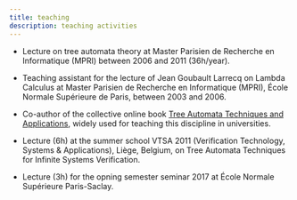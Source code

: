```yaml
---
title: teaching
description: teaching activities
---
```


* Lecture on tree automata theory at Master Parisien de Recherche en Informatique (MPRI) between 2006 and 2011 (36h/year).

* Teaching assistant for the lecture of  Jean Goubault Larrecq on Lambda Calculus at Master Parisien de Recherche en Informatique (MPRI), École Normale Supérieure de Paris, between 2003 and 2006.

* Co-author of the collective online book [Tree Automata Techniques and Applications](http://tata.gforge.inria.fr/), widely used for teaching this discipline in universities.

* Lecture (6h) at the summer school VTSA 2011 (Verification Technology, Systems & Applications), Liège, Belgium, on Tree Automata Techniques for Infinite Systems Verification.

* Lecture (3h) for the opning semester seminar 2017 at École Normale Supérieure Paris-Saclay.


